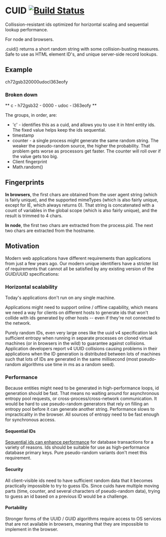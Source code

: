 # CUID [![Build Status](https://secure.travis-ci.org/dilvie/cuid.png)](http://travis-ci.org/dilvie/cuid)

Collission-resistant ids optimized for horizontal scaling and sequential lookup performance.

For node and browsers.

.cuid() returns a short random string with some collision-busting measures. Safe to use as HTML element ID's, and unique server-side record lookups.

## Example

ch72gsb320000udocl363eofy

### Broken down


** c - h72gsb32 - 0000 - udoc - l363eofy **

The groups, in order, are:

* 'c' - identifies this as a cuid, and allows you to use it in html entity ids. The fixed value helps keep the ids sequential.
* timestamp
* counter - a single process might generate the same random string. The weaker the pseudo-random source, the higher the probability. That problem gets worse as processors get faster. The counter will roll over if the value gets too big.
* Client fingerprint
* Math.random()

## Fingerprints

**In browsers**, the first chars are obtained from the user agent string (which is fairly unique), and the supported mimeTypes (which is also fairly unique, except for IE, which always returns 0).
That string is concatenated with a count of variables in the global scope (which is also fairly unique), and the result is trimmed to 4 chars.

**In node**, the first two chars are extracted from the process.pid. The next two chars are extracted from the hostname.


## Motivation

Modern web applications have different requirements than applications from just a few years ago. Our modern unique identifiers have a stricter list of requirements that cannot all be satisfied by any existing version of the GUID/UUID specifications:

### Horizontal scalability

Today's applications don't run on any single machine.

Applications might need to support online / offline capability, which means we need a way for clients on different hosts to generate ids that won't collide with ids generated by other hosts -- even if they're not connected to the network.

Purely random IDs, even very large ones like the uuid v4 specification lack sufficient entropy when running in separate processes on cloned virtual machines (or in browsers in the wild) to guarantee against collisions. Application developers report v4 UUID collisions causing problems in their applications when the ID generation is distributed between lots of machines such that lots of IDs are generated in the same millisecond (most pseudo-random algorithms use time in ms as a random seed).


### Performance

Because entities might need to be generated in high-performance loops, id generation should be fast. That means no waiting around for asynchronous entropy pool requests, or cross-process/cross-network communication. It would be hard to use pseudo-random generators that rely on filling an entropy pool before it can generate another string. Performance slows to impracticality in the browser. All sources of entropy need to be fast enough for synchronous access.


#### Sequential IDs

[Sequential ids can enhance performance](http://stackoverflow.com/questions/170346/what-are-the-performance-improvement-of-sequential-guid-over-standard-guid) for database transactions for a variety of reasons. Ids should be suitable for use as high-performance database primary keys. Pure pseudo-random variants don't meet this requirement.


#### Security

All client-visible ids need to have sufficient random data that it becomes practically impossible to try to guess IDs. Since cuids have multiple moving parts (time, counter, and several characters of pseudo-random data), trying to guess an id based on a previous ID would be a challenge.


#### Portability

Stronger forms of the UUID / GUID algorithms require access to OS services that are not available in browsers, meaning that they are impossible to implement in the browser.



